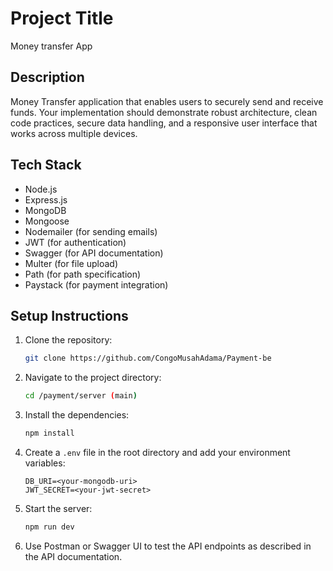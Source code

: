 
# Project Title
Money transfer App
## Description
Money Transfer application that enables users to securely send and receive funds. Your implementation should demonstrate robust architecture, clean code practices, secure data handling, and a responsive user interface that works across multiple devices.

## Tech Stack
- Node.js
- Express.js
- MongoDB
- Mongoose
- Nodemailer (for sending emails)
- JWT (for authentication)
- Swagger (for API documentation)
- Multer (for file upload)
- Path (for path specification)
- Paystack (for payment integration)

## Setup Instructions
1. Clone the repository:
   ```bash
   git clone https://github.com/CongoMusahAdama/Payment-be
   ```
2. Navigate to the project directory:
   ```bash
   cd /payment/server (main)
   ```
3. Install the dependencies:
   ```bash
   npm install
   ```
4. Create a `.env` file in the root directory and add your environment variables:
   ```
   DB_URI=<your-mongodb-uri>
   JWT_SECRET=<your-jwt-secret>
   ```
5. Start the server:
   ```bash
   npm run dev
   ```

6. Use Postman or Swagger UI to test the API endpoints as described in the API documentation.
